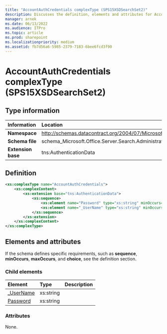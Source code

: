 ```yaml
---
title: "AccountAuthCredentials complexType (SPS15XSDSearchSet2)"
description: Discusses the definition, elements and attributes for AccountAuthCredentials complexType (SPS15XSDSearchSet2).
manager: arnek
ms.date: 06/13/2022
ms.audience: ITPro
ms.topic: article
ms.prod: sharepoint
ms.localizationpriority: medium
ms.assetid: fb7d56a6-5985-2379-7183-6bee6fcd3f90
---
```


# AccountAuthCredentials complexType (SPS15XSDSearchSet2)

## Type information

|Information|Location|
|:-----|:-----|
|**Namespace** </br> |http://schemas.datacontract.org/2004/07/Microsoft.Office.Server.Search.Administration  </br> |
|**Schema file** </br> |schema_Microsoft.Office.Server.Search.Administration.xsd  </br> |
|**Extension base** </br> |tns:AuthenticationData  </br> |
   
## Definition

```XML
<xs:complexType name="AccountAuthCredentials">
    <xs:complexContent>
        <xs:extension base="tns:AuthenticationData">
            <xs:sequence>
                <xs:element name="Password" type="xs:string" minOccurs="0"></xs:element>
                <xs:element name="_UserName" type="xs:string" minOccurs="0"></xs:element>
            </xs:sequence>
        </xs:extension>
    </xs:complexContent>
</xs:complexType>

```

## Elements and attributes

If the schema defines specific requirements, such as **sequence**, **minOccurs**, **maxOccurs**, and **choice**, see the definition section. 
  
### Child elements

|**Element**|**Type**|**Description**|
|:-----|:-----|:-----|
|[_UserName](_username-element-accountauthcredentials-complextypesps15xsdsearchset2.md) </br> |xs:string  </br> ||
|[Password](password-element-accountauthcredentials-complextypesps15xsdsearchset2.md) </br> |xs:string  </br> ||
   
### Attributes

None.
  

